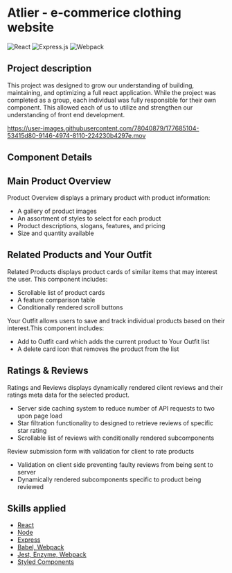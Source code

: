 # Atlier - e-commerice clothing website 

![React](https://img.shields.io/badge/react-%2320232a.svg?style=for-the-badge&logo=react&logoColor=%2361DAFB) 
![Express.js](https://img.shields.io/badge/express.js-%23404d59.svg?style=for-the-badge&logo=express&logoColor=%2361DAFB) 
![Webpack](https://img.shields.io/badge/webpack-%238DD6F9.svg?style=for-the-badge&logo=webpack&logoColor=black) 


## Project description 
This project was designed to grow our understanding of building, maintaining, and optimizing a full react application. While the project was completed as a group, each individual was fully responsible for their own component. This allowed each of us to utilize and strengthen our understanding of front end development.


https://user-images.githubusercontent.com/78040879/177685104-53415d80-9146-4974-8110-224230b4297e.mov

## Component Details 

## Main Product Overview
Product Overview displays a primary product with product information:
- A gallery of product images
- An assortment of styles to select for each product
- Product descriptions, slogans, features, and pricing
- Size and quantity available


## Related Products and Your Outfit
Related Products displays product cards of similar items that may interest the user. This component includes:

- Scrollable list of product cards
- A feature comparison table
- Conditionally rendered scroll buttons


Your Outfit allows users to save and track individual products based on their interest.This component includes:
- Add to Outfit card which adds the current product to Your Outfit list
- A delete card icon that removes the product from the list


## Ratings & Reviews
Ratings and Reviews displays dynamically rendered client reviews and their ratings meta data for the selected product.
  - Server side caching system to reduce number of API requests to two upon page load
  - Star filtration functionality to designed to retrieve reviews of specific star rating
  - Scrollable list of reviews with conditionally rendered subcomponents

Review submission form with validation for client to rate products
  - Validation on client side preventing faulty reviews from being sent to server
  - Dynamically rendered subcomponents specific to product being reviewed




## Skills applied 
* [React](https://reactjs.org/)
* [Node](https://nodejs.dev/)
* [Express](https://expressjs.com/)
* [Babel, Webpack]()
* [Jest, Enzyme, Webpack]()
* [Styled Components](https://styled-components.com/)


